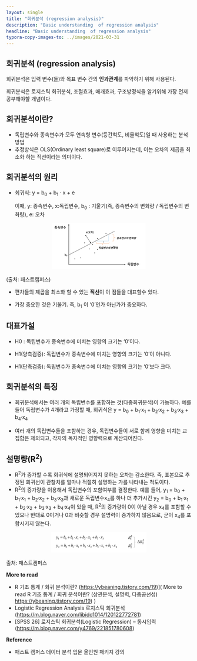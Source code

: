 ```yaml
---
layout: single
title: "회귀분석 (regression analysis)"
description: "Basic understanding  of regression analysis"
headline: "Basic understanding  of regression analysis"
typora-copy-images-to: ../images/2021-03-31
---
```



## 회귀분석 (regression analysis)

회귀분석은 입력 변수(들)와 목표 변수 간의 **인과관계**를 파악하기 위해 사용된다.

회귀분석은 로지스틱 회귀분석, 조절효과, 매개효과, 구조방정식을 알기위해 가장 먼저 공부해야할 개념이다.

 

## 회귀분석이란?

- 독립변수와 종속변수가 모두 연속형 변수(등간척도, 비율척도)일 때 사용하는 분석방법
- 추정방식은 OLS(Ordinary least square)로 이루어지는데, 이는 오차의 제곱을 최소화 하는 직선이라는 의미이다.

 

## 회귀분석의 원리

- 회귀식:  y = b<sub>0</sub> + b<sub>1</sub> &middot; x + e

  이때, y: 종속변수, x:독립변수,  b<sub>0</sub> : 기울기(즉, 종속변수의 변화량 / 독립변수의 변화량), e: 오차

  

 <center><img src="/images/2021-03-31/2.png"></center>

(출처: 패스트캠퍼스)



- 편차들의 제곱을 최소화 할 수 있는 **직선**이 이 점들을 대표할수 있다.

- 가장 중요한 것은 기울기. 즉, b<sub>1</sub> 이 ‘0’인가 아닌가가 중요하다.

 

 

## 대표가설

- H0 : 독립변수가 종속변수에 미치는 영향의 크기는 ‘0’이다.

- H1(양측검증): 독립변수가 종속변수에 미치는 영향의 크기는 ‘0’이 아니다.
- H1(단측검증): 독립변수가 종속변수에 미치는 영향의 크기는 ‘0’보다 크다.



## 회귀분석의 특징

- 회귀분석에서는 여러 개의 독립변수를 포함하는 것(다중회귀분석)이 가능하다. 예를 들어 독립변수가 4개라고 가정할 때, 회귀식은 y = b<sub>0</sub> + b<sub>1</sub>&middot;x<sub>1</sub> + b<sub>2</sub>&middot;x<sub>2</sub> + b<sub>3</sub>&middot;x<sub>3</sub> + b<sub>4</sub>&middot;x<sub>4</sub>

- 여러 개의 독립변수들을 포함하는 경우, 독립변수들이 서로 함께 영향을 미치는 교집합은 제외되고, 각자의 독자적인 영향력으로 계산되어진다. 

 

## 설명량(R<sup>2</sup>)

- R<sup>2</sup>가 증가할 수록 회귀식에 설명되어지지 못하는 오차는 감소한다. 즉, 표본으로 추정된 회귀선이 관찰치를 얼마나 적절히 설명하는 가를 나타내는 척도이다.
- R<sup>2</sup>의 증가량을 이용해서 독립변수의 포함여부를 결정한다. 예를 들어, y<sub>1</sub> =  b<sub>0</sub> + b<sub>1</sub>&middot;x<sub>1</sub> + b<sub>2</sub>&middot;x<sub>2</sub> + b<sub>3</sub>&middot;x<sub>3</sub>과 새로운 독립변수x<sub>4</sub>를 하나 더 추가시킨 y<sub>2</sub> =  b<sub>0</sub> + b<sub>1</sub>&middot;x<sub>1</sub> + b<sub>2</sub>&middot;x<sub>2</sub> + b<sub>3</sub>&middot;x<sub>3</sub> + b<sub>4</sub>&middot;x<sub>4</sub>이 있을 때, R<sup>2</sup>의 증가량이 0이 아닐 경우 x<sub>4</sub>를 포함할 수 있으나 반대로 0이거나 0과 비슷할 경우 설명력이 증가하지 않음으로, 굳이 x<sub>4</sub>를 포함시키지 않는다.





<center><img src="/images/2021-03-31/3.png"></center>

출처: 패스트캠퍼스







**More to read**

- R 기초 통계 / 회귀 분석이란? (https://ybeaning.tistory.com/19)]( More to read R 기초 통계 / 회귀 분석이란? (상관분석, 설명력, 다중공선성) https://ybeaning.tistory.com/19) )
- Logistic Regression Analysis 로지스틱 회귀분석 (https://m.blog.naver.com/libido1014/120122772781)
- [SPSS 26] 로지스틱 회귀분석(Logistic Regression) – 동시입력(https://m.blog.naver.com/y4769/221851780608) 



**Reference** 

- 패스트 캠퍼스 데이터 분석 입문 올인원 패키지 강의
